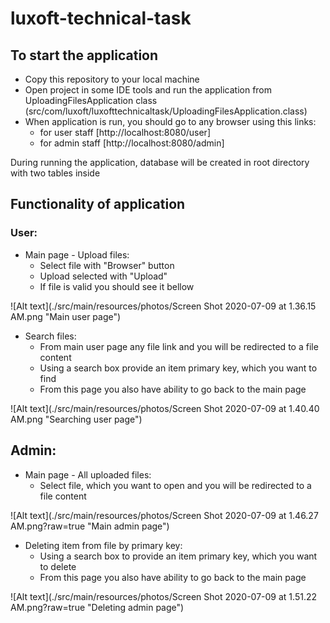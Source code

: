 # luxoft-technical-task

## To start the application

* Copy this repository to your local machine
* Open project in some IDE tools and run the application from UploadingFilesApplication class 
    (src/com/luxoft/luxofttechnicaltask/UploadingFilesApplication.class)
* When application is run, you should go to any browser using this links:
    * for user staff [http://localhost:8080/user]
    * for admin staff [http://localhost:8080/admin]
    
During running the application, database will be created in root directory with two tables inside
    
## Functionality of application

### User:
* Main page - Upload files:
    * Select file with "Browser" button
    * Upload selected with "Upload"
    * If file is valid you should see it bellow
    
![Alt text](./src/main/resources/photos/Screen Shot 2020-07-09 at 1.36.15 AM.png "Main user page")

* Search files:
    * From main user page any file link and you will be redirected to a file content
    * Using a search box provide an item primary key, which you want to find
    * From this page you also have ability to go back to the main page
    
![Alt text](./src/main/resources/photos/Screen Shot 2020-07-09 at 1.40.40 AM.png "Searching user page")
    
## Admin:
* Main page - All uploaded files:
    * Select file, which you want to open and you will be redirected to a file content 
    
![Alt text](./src/main/resources/photos/Screen Shot 2020-07-09 at 1.46.27 AM.png?raw=true "Main admin page")

* Deleting item from file by primary key:
    * Using a search box to provide an item primary key, which you want to delete
    * From this page you also have ability to go back to the main page
    
![Alt text](./src/main/resources/photos/Screen Shot 2020-07-09 at 1.51.22 AM.png?raw=true "Deleting admin page")
